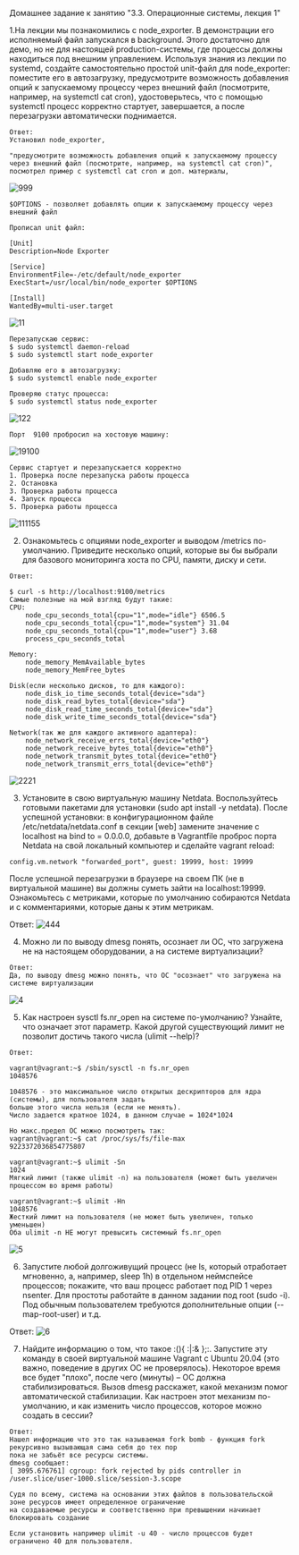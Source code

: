 Домашнее задание к занятию "3.3. Операционные системы, лекция 1"

1.На лекции мы познакомились с node_exporter. В демонстрации его исполняемый файл запускался в background. Этого достаточно для демо, но не для настоящей production-системы, где процессы должны находиться под внешним управлением. Используя знания из лекции по systemd, создайте самостоятельно простой unit-файл для node_exporter:
поместите его в автозагрузку,
предусмотрите возможность добавления опций к запускаемому процессу через внешний файл (посмотрите, например, на systemctl cat cron),
удостоверьтесь, что с помощью systemctl процесс корректно стартует, завершается, а после перезагрузки автоматически поднимается.
```
Ответ:
Установил node_exporter, 

"предусмотрите возможность добавления опций к запускаемому процессу через внешний файл (посмотрите, например, на systemctl cat cron)", 
посмотрел пример с systemctl cat cron и доп. материалы, 
```

![999](https://user-images.githubusercontent.com/94568542/149830196-1304f469-7cc4-488a-b4c0-1069add8e739.jpg)

```
$OPTIONS - позволяет добавлять опции к запускаемому процессу через внешний файл

Прописал unit файл:

[Unit]
Description=Node Exporter

[Service]
EnvironmentFile=-/etc/default/node_exporter
ExecStart=/usr/local/bin/node_exporter $OPTIONS

[Install]
WantedBy=multi-user.target

```
![11](https://user-images.githubusercontent.com/94568542/149414602-9c9480d8-b493-42a4-9214-68eeb5fefcba.jpg)
```
Перезапускаю сервис:
$ sudo systemctl daemon-reload
$ sudo systemctl start node_exporter

Добавляю его в автозагрузку:
$ sudo systemctl enable node_exporter

Проверяю статус процесса:
$ sudo systemctl status node_exporter
```
![122](https://user-images.githubusercontent.com/94568542/149415287-ff726ab8-5e23-48fa-85ba-8b7c4c65daf3.jpg)
```
Порт  9100 пробросил на хостовую машину:
```
![19100](https://user-images.githubusercontent.com/94568542/149414411-b5caae85-796d-4e15-9d68-8ec4be07850e.jpg)
```
Сервис стартует и перезапускается корректно
1. Проверка после перезапуска работы процесса
2. Остановка
3. Проверка работы процесса
4. Запуск процесса 
5. Проверка работы процесса
```
![111155](https://user-images.githubusercontent.com/94568542/149417836-08d8c86f-b4e4-403f-87f2-8d5e095a5ceb.jpg)

2. Ознакомьтесь с опциями node_exporter и выводом /metrics по-умолчанию. 
Приведите несколько опций, которые вы бы выбрали для базового мониторинга хоста по CPU, памяти, диску и сети.
```
Ответ:

$ curl -s http://localhost:9100/metrics
Самые полезные на мой взгляд будут такие:
CPU:
    node_cpu_seconds_total{cpu="1",mode="idle"} 6506.5
    node_cpu_seconds_total{cpu="1",mode="system"} 31.04
    node_cpu_seconds_total{cpu="1",mode="user"} 3.68
    process_cpu_seconds_total 
    
Memory:
    node_memory_MemAvailable_bytes 
    node_memory_MemFree_bytes
    
Disk(если несколько дисков, то для каждого):
    node_disk_io_time_seconds_total{device="sda"} 
    node_disk_read_bytes_total{device="sda"} 
    node_disk_read_time_seconds_total{device="sda"} 
    node_disk_write_time_seconds_total{device="sda"}
    
Network(так же для каждого активного адаптера):
    node_network_receive_errs_total{device="eth0"} 
    node_network_receive_bytes_total{device="eth0"} 
    node_network_transmit_bytes_total{device="eth0"}
    node_network_transmit_errs_total{device="eth0"}
```
![2221](https://user-images.githubusercontent.com/94568542/149416851-002aa8d2-66c9-448b-ad95-010224a0aa85.jpg)


3. Установите в свою виртуальную машину Netdata. Воспользуйтесь готовыми пакетами для установки (sudo apt install -y netdata). После успешной установки:
в конфигурационном файле /etc/netdata/netdata.conf в секции [web] замените значение с localhost на bind to = 0.0.0.0,
добавьте в Vagrantfile проброс порта Netdata на свой локальный компьютер и сделайте vagrant reload:
```
config.vm.network "forwarded_port", guest: 19999, host: 19999
```
После успешной перезагрузки в браузере на своем ПК (не в виртуальной машине) вы должны суметь зайти на localhost:19999. 
Ознакомьтесь с метриками, которые по умолчанию собираются Netdata и с комментариями, которые даны к этим метрикам.

Ответ:
![444](https://user-images.githubusercontent.com/94568542/149564033-deaf21df-b8e8-4fae-aec1-3f8932c99465.jpg)


4. Можно ли по выводу dmesg понять, осознает ли ОС, что загружена не на настоящем оборудовании, а на системе виртуализации?
```
Ответ:
Да, по выводу dmesg можно понять, что ОС "осознает" что загружена на системе виртуализации
```
![4](https://user-images.githubusercontent.com/94568542/149564573-3e1eae9b-55e1-4c3d-9cf0-2d67a58b09c1.jpg)


5. Как настроен sysctl fs.nr_open на системе по-умолчанию? Узнайте, что означает этот параметр. 
Какой другой существующий лимит не позволит достичь такого числа (ulimit --help)?
```
Ответ:

vagrant@vagrant:~$ /sbin/sysctl -n fs.nr_open
1048576

1048576 - это максимальное число открытых дескрипторов для ядра (системы), для пользователя задать 
больше этого числа нельзя (если не менять). 
Число задается кратное 1024, в данном случае = 1024*1024

Но макс.предел ОС можно посмотреть так:
vagrant@vagrant:~$ cat /proc/sys/fs/file-max
9223372036854775807

vagrant@vagrant:~$ ulimit -Sn
1024
Мягкий лимит (также ulimit -n) на пользователя (может быть увеличен процессом во время работы)

vagrant@vagrant:~$ ulimit -Hn
1048576
Жесткий лимит на пользователя (не может быть увеличен, только уменьшен)
Оба ulimit -n НЕ могут превысить системный fs.nr_open
```
![5](https://user-images.githubusercontent.com/94568542/149567455-64b12a9b-ced7-452e-ba0c-39f36933b985.jpg)


6. Запустите любой долгоживущий процесс (не ls, который отработает мгновенно, а, например, sleep 1h) в отдельном неймспейсе процессов; 
покажите, что ваш процесс работает под PID 1 через nsenter. Для простоты работайте в данном задании под root (sudo -i). 
Под обычным пользователем требуются дополнительные опции (--map-root-user) и т.д.

Ответ:
![6](https://user-images.githubusercontent.com/94568542/149568504-54b97927-e9e3-4d90-86a0-c4fb68431777.jpg)


7. Найдите информацию о том, что такое :(){ :|:& };:. Запустите эту команду в своей виртуальной машине Vagrant с Ubuntu 20.04 (это важно, поведение в других ОС не проверялось).
Некоторое время все будет "плохо", после чего (минуты) – ОС должна стабилизироваться. Вызов dmesg расскажет, какой механизм помог автоматической стабилизации. 
Как настроен этот механизм по-умолчанию, и как изменить число процессов, которое можно создать в сессии?
```
Ответ:
Нашел информацию что это так называемая fork bomb - функция fork рекурсивно вызывающая сама себя до тех пор
пока не забьёт все ресурсы системы.
dmesg сообщает:
[ 3095.676761] cgroup: fork rejected by pids controller in /user.slice/user-1000.slice/session-3.scope

Судя по всему, система на основании этих файлов в пользовательской зоне ресурсов имеет определенное ограничение 
на создаваемые ресурсы и соответственно при превышении начинает блокировать создание 

Если установить например ulimit -u 40 - число процессов будет ограничено 40 для пользователя.
```
